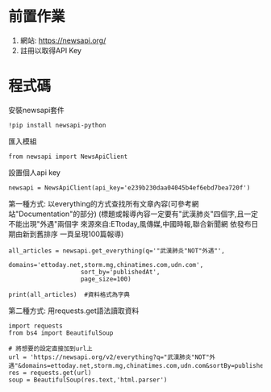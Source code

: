 # 前置作業
1. 網站: https://newsapi.org/
2. 註冊以取得API Key

# 程式碼

安裝newsapi套件
```
!pip install newsapi-python
```

匯入模組
```
from newsapi import NewsApiClient
```

設置個人api key
```
newsapi = NewsApiClient(api_key='e239b230daa04045b4ef6ebd7bea720f')
```

第一種方式: 以everything的方式查找所有文章內容(可參考網站"Documentation"的部分)
(標題或報導內容一定要有"武漢肺炎"四個字,且一定不能出現"外遇"兩個字
來源來自:ETtoday,風傳媒,中國時報,聯合新聞網
依發布日期由新到舊排序
一頁呈現100篇報導)
```
all_articles = newsapi.get_everything(q='"武漢肺炎"NOT"外遇"',                
                    domains='ettoday.net,storm.mg,chinatimes.com,udn.com',
                    sort_by='publishedAt',
                    page_size=100)

print(all_articles)  #資料格式為字典
```

第二種方式: 用requests.get語法讀取資料
```
import requests
from bs4 import BeautifulSoup

# 將想要的設定直接加到url上
url = 'https://newsapi.org/v2/everything?q="武漢肺炎"NOT"外遇"&domains=ettoday.net,storm.mg,chinatimes.com,udn.com&sortBy=publishedAt&page_size=100&apiKey=e239b230daa04045b4ef6ebd7bea720f'
res = requests.get(url)
soup = BeautifulSoup(res.text,'html.parser')
```
